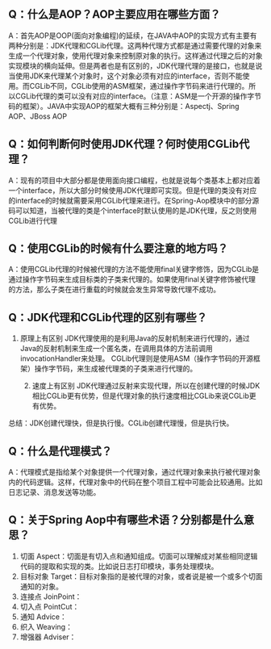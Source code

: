 ## Q：什么是AOP？AOP主要应用在哪些方面？

A：首先AOP是OOP(面向对象编程)的延续，在JAVA中AOP的实现方式有主要有两种分别是：JDK代理和CGLib代理。这两种代理方式都是通过需要代理的对象来生成一个代理对象，使用代理对象来控制原对象的执行。这样通过代理之后的对象实现模块的横向延伸。但是两者也是有区别的，JDK代理代理的是接口，也就是说当使用JDK来代理某个对象时，这个对象必须有对应的interface，否则不能使用。而CGLib不同，CGLib使用的ASM框架，通过操作字节码来进行代理的。所以CGLib代理的类可以没有对应的interface。（注意：ASM是一个开源的操作字节码的框架）。JAVA中实现AOP的框架大概有三种分别是：Aspectj、Spring AOP、JBoss AOP

## Q：如何判断何时使用JDK代理？何时使用CGLib代理？

A：现有的项目中大部分都是使用面向接口编程，也就是说每个类基本上都对应着一个interface，所以大部分时候使用JDK代理即可实现。但是代理的类没有对应的interface的时候就需要采用CGLib代理来进行。在Spring-Aop模块中的部分源码可以知道，当被代理的类是个interface时默认使用的是JDK代理，反之则使用CGLib进行代理

## Q：使用CGLib的时候有什么要注意的地方吗？

A：使用CGLib代理的时候被代理的方法不能使用final关键字修饰，因为CGLib是通过操作字节码来生成目标类的子类来代理的。如果使用final关键字修饰被代理的方法，那么子类在进行重载的时候就会发生异常导致代理不成功。

## Q：JDK代理和CGLib代理的区别有哪些？

1. 原理上有区别
   		  JDK代理使用的是利用Java的反射机制来进行代理的，通过Java的反射机制来生成一个匿名类，在调用具体的方法前调用invocationHandler来处理。
   		  CGLib代理则是使用ASM（操作字节码的开源框架）操作字节码，来生成被代理类的子类来进行代理的。

	  2. 速度上有区别
    JDK代理通过反射来实现代理，所以在创建代理的时候JDK相比CGLib更有优势，但是代理对象的执行速度相比CGLib来说CGLib更有优势。

总结：JDK创建代理快，但是执行慢。CGLib创建代理慢，但是执行快。

## Q：什么是代理模式？

A：代理模式是指给某个对象提供一个代理对象，通过代理对象来执行被代理对象内的代码逻辑。这样，代理对象中的代码在整个项目工程中可能会比较通用。比如日志记录、消息发送等功能。

## Q：关于Spring Aop中有哪些术语？分别都是什么意思？

1. 切面 Aspect：切面是有切入点和通知组成。切面可以理解成对某些相同逻辑代码的提取和实现的类。比如说日志打印模块，事务处理模块。
2. 目标对象 Target：目标对象指的是被代理的对象，或者说是被一个或多个切面通知的对象。
3. 连接点 JoinPoint：
4. 切入点 PointCut：
5. 通知 Advice：
6. 织入 Weaving：
7. 增强器 Adviser：

